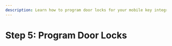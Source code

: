 ```yaml
---
description: Learn how to program door locks for your mobile key integration.
---
```


# Step 5: Program Door Locks

